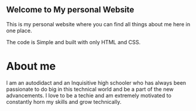 ## Welcome to My personal Website

This is my personal website where you can find all things about me here in one place.

The code is Simple and built with only HTML and CSS.

# About me
I am an autodidact and an Inquisitive high schooler who has always been passionate to do big in this technical world and be a part of the new advancements. I love to be a techie and am extremely motivated to constantly horn my skills and grow technically.

